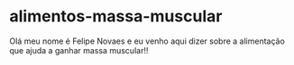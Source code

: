 # alimentos-massa-muscular
Olá meu nome é Felipe Novaes e eu venho aqui dizer sobre a alimentação que ajuda a ganhar massa muscular!!
